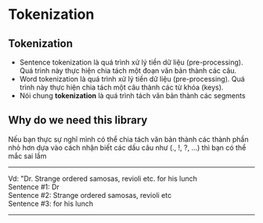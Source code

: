 # Tokenization
## Tokenization
- Sentence tokenization là quá trình xử lý tiền dữ liệu (pre-processing). Quá trình này thực hiện chia tách một đoạn văn bản thành các câu.  
- Word tokenization là quá trình xử lý tiền dữ liệu (pre-processing). Quá trình này thực hiện chia tách một câu thành các từ khóa (keys).  
- Nói chung **tokenization** là quá trình tách văn bản thành các segments
## Why do we need this library
Nếu bạn thực sự nghĩ mình có thể chia tách văn bản thành các thành phần nhỏ hơn dựa vào cách nhận biết
các dấu câu như (., !, ?, ...) thì bạn có thể mắc sai lầm   
***
Vd: "Dr. Strange ordered samosas, revioli etc. for his lunch  
Sentence #1: Dr  
Sentence #2: Strange ordered samosas, revioli etc  
Sentence #3: for his lunch  
***
